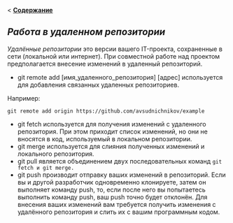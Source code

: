 < [__Содержание__](./readme.md)

## ***Работа в удаленном репозитории***
_Удалённые репозитории_ это версии вашего IT-проекта, сохраненные в сети (локальной или интернет). При совместной работе над проектом предполагается внесение изменений в удаленный репозиторий.

 * git remote add [имя_удаленного_репозитория] [адрес] используется для добавления связанных удаленных репозиториев.

Например:

~~~
git remote add origin https://github.com/avsudnichnikov/example
~~~
 * git fetch используется для получения изменений с удаленного репозитория. При этом приходит список изменений, но они не вносятся в код, используемый в локальном репозитории.
 * git merge используется для слияния полученных изменений и локального репозитория.
 * git pull является объединением двух последовательных команд `git fetch и git merge.`
 * git push производит отправку ваших изменений в репозиторий. Если вы и другой разработчик одновременно клонируете, затем он выполняет команду push, то, если после него вы попытаетесь выполнить команду push, ваш push точно будет отклонён. Для внесения ваших изменений вам требуется получить изменения с удалённого репозитория и слить их с вашим программным кодом.